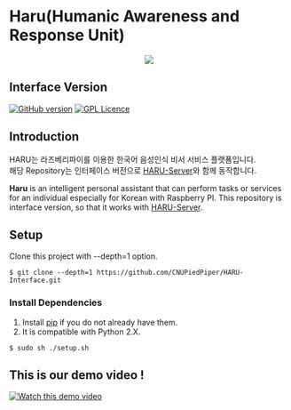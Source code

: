 
Haru(Humanic Awareness and Response Unit) 
===============================================================================

<p align="center">
  <img src="http://i.imgur.com/0TUUXZO.png">
</p>

## Interface Version
[![GitHub version](https://badge.fury.io/gh/boennemann%2Fbadges.svg)](http://badge.fury.io/gh/boennemann%2Fbadges)
[![GPL Licence](https://badges.frapsoft.com/os/gpl/gpl.svg?v=103)](https://opensource.org/licenses/GPL-3.0/)

## Introduction
HARU는 라즈베리파이를 이용한 한국어 음성인식 비서 서비스 플랫폼입니다.</br>
해당 Repository는 인터페이스 버전으로 [HARU-Server](https://github.com/CNUPiedPiper/HARU-Server)와 함께 동작합니다.

**Haru** is an intelligent personal assistant that can perform tasks or services for an individual especially for Korean with Raspberry PI. This repository is interface version, so that it works with [HARU-Server](https://github.com/CNUPiedPiper/HARU-Server).</br>

## Setup
Clone this project with --depth=1 option.
```
$ git clone --depth=1 https://github.com/CNUPiedPiper/HARU-Interface.git
```

### Install Dependencies

1. Install [pip](https://pip.pypa.io/) if you do not already have them.
2. It is compatible with Python 2.X.
    
```
$ sudo sh ./setup.sh
```

## This is our demo video !
[![Watch this demo video](https://img.youtube.com/vi/CyqrgM0Fyvk/0.jpg)](https://www.youtube.com/watch?v=CyqrgM0Fyvk)


